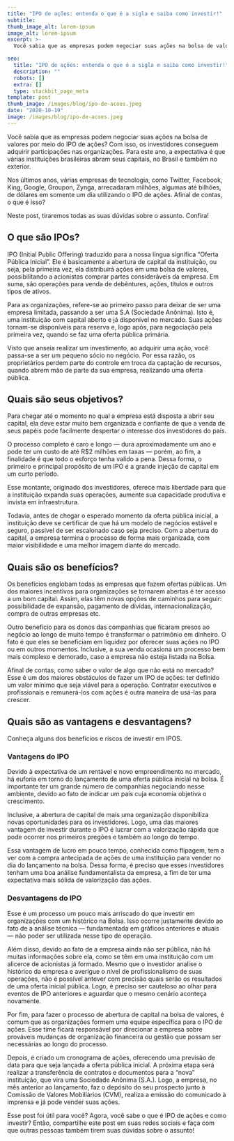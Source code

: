 ```yaml
---
title: "IPO de ações: entenda o que é a sigla e saiba como investir!"
subtitle:
thumb_image_alt: lorem-ipsum
image_alt: lorem-ipsum
excerpt: >-
  Você sabia que as empresas podem negociar suas ações na bolsa de valores por meio do IPO de ações? Com isso, os investidores conseguem adquirir participações nas organizações. Para este ano, a expectativa é que várias instituições brasileiras abram seus capitais, no Brasil e também no exterior.

seo:
  title: "IPO de ações: entenda o que é a sigla e saiba como investir!"
  description: ""
  robots: []
  extra: []
  type: stackbit_page_meta
template: post
thumb_image: /images/blog/ipo-de-acoes.jpeg
date: "2020-10-19"
image: /images/blog/ipo-de-acoes.jpeg
---
```


Você sabia que as empresas podem negociar suas ações na bolsa de valores por meio do IPO de ações? Com isso, os investidores conseguem adquirir participações nas organizações. Para este ano, a expectativa é que várias instituições brasileiras abram seus capitais, no Brasil e também no exterior.

Nos últimos anos, várias empresas de tecnologia, como Twitter, Facebook, King, Google, Groupon, Zynga, arrecadaram milhões, algumas até bilhões, de dólares em somente um dia utilizando o IPO de ações. Afinal de contas, o que é isso?

Neste post, tiraremos todas as suas dúvidas sobre o assunto. Confira!

## O que são IPOs?

IPO (Initial Public Offering) traduzido para a nossa língua significa “Oferta Pública Inicial”. Ele é basicamente a abertura de capital da instituição, ou seja, pela primeira vez, ela distribuirá ações em uma bolsa de valores, possibilitando a acionistas comprar partes consideráveis da empresa. Em suma, são operações para venda de debêntures, ações, títulos e outros tipos de ativos.

Para as organizações, refere-se ao primeiro passo para deixar de ser uma empresa limitada, passando a ser uma S.A (Sociedade Anônima). Isto é, uma instituição com capital aberto e já disponível no mercado. Suas ações tornam-se disponíveis para reserva e, logo após, para negociação pela primeira vez, quando se faz uma oferta pública primária.

Visto que anseia realizar um investimento, ao adquirir uma ação, você passa-se a ser um pequeno sócio no negócio. Por essa razão, os proprietários perdem parte do controle em troca da captação de recursos, quando abrem mão de parte da sua empresa, realizando uma oferta pública.

## Quais são seus objetivos?

Para chegar até o momento no qual a empresa está disposta a abrir seu capital, ela deve estar muito bem organizada e confiante de que a venda de seus papéis pode facilmente despertar o interesse dos investidores do país.

O processo completo é caro e longo — dura aproximadamente um ano e pode ter um custo de até R$2 milhões em taxas — porém, ao fim, a finalidade é que todo o esforço tenha valido a pena. Dessa forma, o primeiro e principal propósito de um IPO é a grande injeção de capital em um curto período.

Esse montante, originado dos investidores, oferece mais liberdade para que a instituição expanda suas operações, aumente sua capacidade produtiva e invista em infraestrutura.

Todavia, antes de chegar o esperado momento da oferta pública inicial, a instituição deve se certificar de que há um modelo de negócios estável e seguro, passível de ser escalonado caso seja preciso. Com a abertura do capital, a empresa termina o processo de forma mais organizada, com maior visibilidade e uma melhor imagem diante do mercado.

## Quais são os benefícios?

Os benefícios englobam todas as empresas que fazem ofertas públicas. Um dos maiores incentivos para organizações se tornarem abertas é ter acesso a um bom capital. Assim, elas têm novas opções de caminhos para seguir: possibilidade de expansão, pagamento de dívidas, internacionalização, compra de outras empresas etc.

Outro benefício para os donos das companhias que ficaram presos ao negócio ao longo de muito tempo é transformar o patrimônio em dinheiro. O fato é que eles se beneficiam em liquidez por oferecer suas ações no IPO ou em outros momentos. Inclusive, a sua venda ocasiona um processo bem mais complexo e demorado, caso a empresa não esteja listada na Bolsa.

Afinal de contas, como saber o valor de algo que não está no mercado? Esse é um dos maiores obstáculos de fazer um IPO de ações: ter definido um valor mínimo que seja viável para a operação. Contratar executivos e profissionais e remunerá-los com ações é outra maneira de usá-las para crescer.

## Quais são as vantagens e desvantagens?

Conheça alguns dos benefícios e riscos de investir em IPOS.

### Vantagens do IPO

Devido à expectativa de um rentável e novo empreendimento no mercado, há euforia em torno do lançamento de uma oferta pública inicial na bolsa. É importante ter um grande número de companhias negociando nesse ambiente, devido ao fato de indicar um país cuja economia objetiva o crescimento.

Inclusive, a abertura de capital de mais uma organização disponibiliza novas oportunidades para os investidores. Logo, uma das maiores vantagem de investir durante o IPO é lucrar com a valorização rápida que pode ocorrer nos primeiros pregões e também ao longo do tempo.

Essa vantagem de lucro em pouco tempo, conhecida como flipagem, tem a ver com a compra antecipada de ações de uma instituição para vender no dia do lançamento na bolsa. Dessa forma, é preciso que esses investidores tenham uma boa análise fundamentalista da empresa, a fim de ter uma expectativa mais sólida de valorização das ações.

### Desvantagens do IPO

Esse é um processo um pouco mais arriscado do que investir em organizações com um histórico na Bolsa. Isso ocorre justamente devido ao fato de a análise técnica — fundamentada em gráficos anteriores e atuais — não poder ser utilizada nesse tipo de operação.

Além disso, devido ao fato de a empresa ainda não ser pública, não há muitas informações sobre ela, como se têm em uma instituição com um alicerce de acionistas já formado. Mesmo que o investidor analise o histórico da empresa e averígue o nível de profissionalismo de suas operações, não é possível antever com precisão quais serão os resultados de uma oferta inicial pública. Logo, é preciso ser cauteloso ao olhar para eventos de IPO anteriores e aguardar que o mesmo cenário aconteça novamente.

Por fim, para fazer o processo de abertura de capital na bolsa de valores, é comum que as organizações formem uma equipe específica para o IPO de ações. Esse time ficará responsável por direcionar a empresa sobre prováveis mudanças de organização financeira ou gestão que possam ser necessárias ao longo do processo.

Depois, é criado um cronograma de ações, oferecendo uma previsão de data para que seja lançada a oferta pública inicial. A próxima etapa será realizar a transferência de contratos e documentos para a “nova” instituição, que vira uma Sociedade Anônima (S.A.). Logo, a empresa, no mês anterior ao lançamento, faz o depósito do seu prospecto junto à Comissão de Valores Mobiliários (CVM), realiza a emissão do comunicado à imprensa e já pode vender suas ações.

Esse post foi útil para você? Agora, você sabe o que é IPO de ações e como investir? Então, compartilhe este post em suas redes sociais e faça com que outras pessoas também tirem suas dúvidas sobre o assunto!
